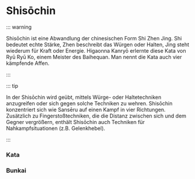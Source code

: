 # Shisōchin

::: warning

Shisōchin ist eine Abwandlung der chinesischen Form Shi Zhen Jing. Shi bedeutet echte Stärke, Zhen beschreibt das Würgen oder Halten, Jing steht wiederum für Kraft oder Energie. Higaonna Kanryō erlernte diese Kata von Ryū Ryū Ko, einem Meister des Baihequan. Man nennt die Kata auch vier kämpfende Affen.

:::

::: tip

In der Shisōchin wird geübt, mittels Würge- oder Haltetechniken anzugreifen oder sich gegen solche Techniken zu wehren. Shisōchin konzentriert sich wie Sansēru auf einen Kampf in vier Richtungen. Zusätzlich zu Fingerstoßtechniken, die die Distanz zwischen sich und dem Gegner vergrößern, enthält Shisōchin auch Techniken für Nahkampfsituationen (z.B. Gelenkhebel).

:::

### Kata

<YouTube videoid="ryjZH8e9lrM" />

<YouTube videoid="GMkPWubp3ZI" />

### Bunkai

<YouTube videoid="p6K4T5wfMC8" />

<YouTube videoid="DtXqMVEaZLs" />